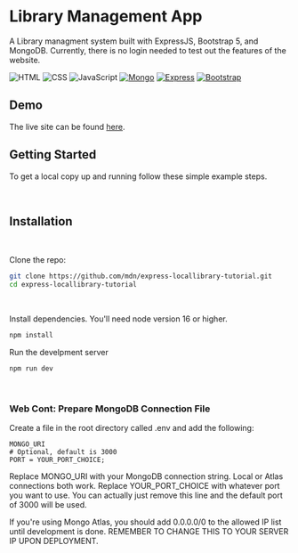 # Library Management App

A Library managment system built with ExpressJS, Bootstrap 5, and MongoDB.
Currently, there is no login needed to test out the features of the website.

![HTML]
![CSS]
![JavaScript]
[![Mongo][mongodb]][mongodb-url]
[![Express][express]][express-url]
[![Bootstrap][bootstrap]][bootstrap-url]

## Demo
The live site can be found [here](https://library-manager.onrender.com/ "Link to demo on Render").

## Getting Started

To get a local copy up and running follow these simple example steps.

&nbsp;
&nbsp;

## Installation

&nbsp;
&nbsp;

Clone the repo:

```sh
git clone https://github.com/mdn/express-locallibrary-tutorial.git
cd express-locallibrary-tutorial
```

&nbsp;
&nbsp;

Install dependencies.
You'll need node version 16 or higher.

```sh
npm install
```

Run the develpment server

```sh
npm run dev
```

&nbsp;
&nbsp;

### Web Cont: Prepare MongoDB Connection File

Create a file in the root directory called .env and add the following:

```node
MONGO_URI
# Optional, default is 3000
PORT = YOUR_PORT_CHOICE;
```

Replace MONGO_URI with your MongoDB connection string.
Local or Atlas connections both work.
Replace YOUR_PORT_CHOICE with whatever port you want to use.
You can actually just remove this line and the default port of 3000 will be used.

If you're using Mongo Atlas, you should add 0.0.0.0/0 to the allowed IP list until development is done. REMEMBER TO CHANGE THIS TO YOUR SERVER IP UPON DEPLOYMENT.

[html]: https://img.shields.io/badge/HTML-20232A?style=for-the-badge&logo=html5&logoColor=#E34F26
[css]: https://img.shields.io/badge/CSS-20232A?style=for-the-badge&logo=css3&logoColor=#1572B6
[javascript]: https://img.shields.io/badge/Javascript-20232A?style=for-the-badge&logo=javascript&logoColor=#F7DF1E
[mongodb]: https://img.shields.io/badge/MongoDB-20232A?style=for-the-badge&logo=mongodb&logoColor=#47A248
[mongodb-url]: https://mongodb.com/
[express]: https://img.shields.io/badge/Express-20232A?style=for-the-badge&logo=express&logoColor=#000000
[express-url]: https://expressjs.com/
[bootstrap]: https://img.shields.io/badge/Bootstrap-20232A?style=for-the-badge&logo=bootstrap&logoColor=#34E27A
[bootstrap-url]: https://www.getbootstrap.com/

